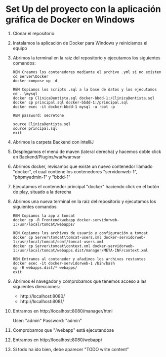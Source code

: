 <h1>Set Up del proyecto con la aplicación gráfica de Docker en Windows</h1>

1. Clonar el repositorio
2. Instalamos la aplicación de Docker para Windows y reiniciamos el equipo
3. Abrimos la terminal en la raiz del repositorio y ejecutamos los siguientes comandos:
    ```batch
    REM Creamos los contenedores mediante el archivo .yml si no existen
    cd Server\Docker
    docker-compose up -d

    REM Copiamos los scripts .sql a la base de datos y los ejecutamos
    cd ..\mysql
    docker cp ClinicaDentista.sql docker-bbdd-1:/ClinicaDentista.sql
    docker cp principal.sql docker-bbdd-1:/principal.sql
    docker exec -it docker-bbdd-1 mysql -u root -p

    REM password: secretone

    source ClinicaDentista.sql
    source principal.sql
    exit
    ```
3. Abrimos la carpeta Backend con intelliJ
4. Desplegamos el menú de maven (lateral derecha) y hacemos doble click en Backend/Plugins/war/war:war
5. Abrimos docker, revisamos que existe un nuevo contenedor llamado "docker", el cual contiene los contenedores "servidorweb-1", "phpmyadmin-1" y "bbdd-1"
6. Ejecutamos el contenedor principal "docker" haciendo click en el botón de play, situado a la derecha
7. Abrimos una nueva terminal en la raiz del repositorio y ejecutamos los siguientes comandos:
    ```batch
    REM Copiamos la app a tomcat
    docker cp -R Frontend\webapp docker-servidorweb-1:/usr/local/tomcat/webapps/

    REM Copiamos los archivos de usuario y configuración a tomcat
    docker cp Server\tomcat\tomcat-users.xml docker-servidorweb-1:/usr/local/tomcat/conf/tomcat-users.xml
    docker cp Server\tomcat\context.xml docker-servidorweb-1:/usr/local/tomcat/webapps.dist/manager/META-INF/context.xml
    
    REM Entramos al contenedor y añadimos los archivos restantes
    docker exec -it docker-servidorweb-1 /bin/bash
    cp -R webapps.dist/* webapps/
    exit
    ```
8. Abrimos el navegador y comprobamos que tenemos acceso a las siguientes direcciones:
    
    - http://localhost:8080/
    - http://localhost:8081/

9. Entramos en http://localhost:8080/manager/html

    User: "admin"
    Password: "admin"

10. Comprobamos que "/webapp" está ejecutandose
11. Entramos en http://localhost:8080/webapp/
12. Si todo ha ido bien, debe aparecer "TODO write content"
